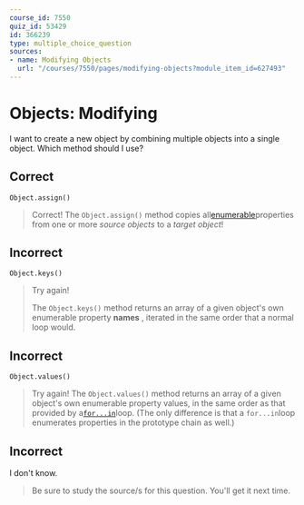 ```yaml
---
course_id: 7550
quiz_id: 53429
id: 366239
type: multiple_choice_question
sources:
- name: Modifying Objects
  url: "/courses/7550/pages/modifying-objects?module_item_id=627493"
---
```


# Objects: Modifying

I want to create a new object by combining multiple objects into a single
object. Which method should I use?

## Correct

`Object.assign()`

> Correct! The `Object.assign()` method copies
> all[enumerable](https://developer.mozilla.org/en-US/docs/Web/JavaScript/Reference/Global_Objects/Object/propertyIsEnumerable)properties
> from one or more _source objects_ to a _target object_!

## Incorrect

`Object.keys()`

> Try again!
> 
> The `Object.keys()` method returns an array of a given object's own enumerable
> property **names** , iterated in the same order that a normal loop would.

## Incorrect

`Object.values()`

> Try again! The `Object.values()` method returns an array of a given object's own
> enumerable property values, in the same order as that provided by
> a[`for...in`](https://developer.mozilla.org/en-US/docs/Web/JavaScript/Reference/Statements/for...in)loop.
> (The only difference is that a `for...in`loop enumerates properties in the
> prototype chain as well.)

## Incorrect

I don't know.

> Be sure to study the source/s for this question. You'll get it next time.
